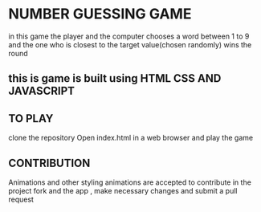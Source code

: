# NUMBER GUESSING GAME
in this game the player and the computer chooses a word between 1 to 9 and the one who is closest to the target value(chosen randomly) wins the round

## this is game is built using HTML CSS AND JAVASCRIPT

## TO PLAY
clone the repository 
Open index.html in a web browser and play the game

## CONTRIBUTION
Animations and other styling animations are accepted
to contribute in the project fork and the app , make necessary changes and submit a pull request
